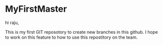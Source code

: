 # MyFirstMaster
hi raju,

This is my first GIT reposotory to create new branches in this github.
I hope to work on this feature to how to use this repostitory on the team.
